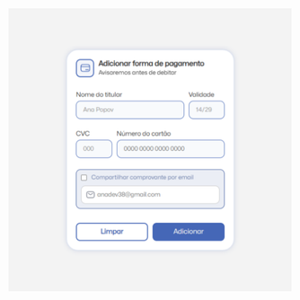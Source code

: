 <img src="https://github.com/anapopovv/cards-payments/raw/main/assets/card-payment-um.png" alt="Imagem do projeto" style="width: 900px; height: auto;"/>